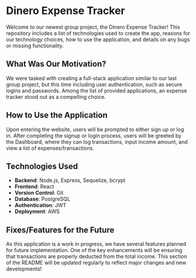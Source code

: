 # Dinero Expense Tracker

Welcome to our newest group project, the Dinero Expense Tracker! This repository includes a list of technologies used to create the app, reasons for our technology choices, how to use the application, and details on any bugs or missing functionality.

## What Was Our Motivation?

We were tasked with creating a full-stack application similar to our last group project, but this time including user authentication, such as secure logins and passwords. Among the list of provided applications, an expense tracker stood out as a compelling choice.

## How to Use the Application

Upon entering the website, users will be prompted to either sign up or log in. After completing the signup or login process, users will be greeted by the Dashboard, where they can log transactions, input income amount, and view a list of expenses/transactions.

## Technologies Used

- **Backend**: Node.js, Express, Sequelize, bcrypt
- **Frontend**: React
- **Version Control**: Git
- **Database**: PostgreSQL
- **Authentication**: JWT
- **Deployment**: AWS

## Fixes/Features for the Future

As this application is a work in progress, we have several features planned for future implementation. One of the key enhancements will be ensuring that transactions are properly deducted from the total income. This section of the README will be updated regularly to reflect major changes and new developments!

